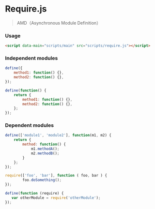 # Require.js

> AMD（Asynchronous Module Definition）

### Usage

```html
<script data-main="scripts/main" src="scripts/require.js"></script>
```

### Independent modules

```javascript
define({
    method1: function() {},
    method2: function() {},
});

define(function() {
	return {
	    method1: function() {},
		method2: function() {},
    };
});
```

### Dependent modules

```javascript
define(['module1', 'module2'], function(m1, m2) {
    return {
        method: function() {
            m1.methodA();
			m2.methodB();
        }
    };
});

require(['foo', 'bar'], function ( foo, bar ) {
        foo.doSomething();
});

define(function (require) {
   var otherModule = require('otherModule');
});
```

